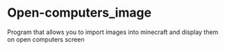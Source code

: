# Open-computers_image
Program that allows you to import images into minecraft and display them on open computers screen
